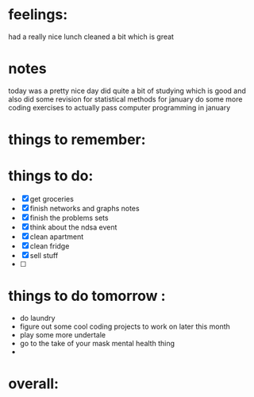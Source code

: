 # feelings:
had a really nice lunch 
cleaned a bit which is great 

# notes
 today was a pretty nice day 
 did quite a bit of studying which is good and also did some revision for statistical methods for january 
 do some more coding exercises to actually pass computer programming in january 
 
# things to remember:

# things to do:
- [x] get groceries 
- [x] finish networks and graphs notes
- [x] finish the problems sets 
- [x] think about the ndsa event
- [x] clean apartment
- [x] clean fridge 
- [x] sell stuff
- [ ] 
# things to do tomorrow :
- do laundry 
- figure out some cool coding projects to work on later this month 
- play some more undertale
- go to the take of your mask mental health thing 
- 
# overall:


